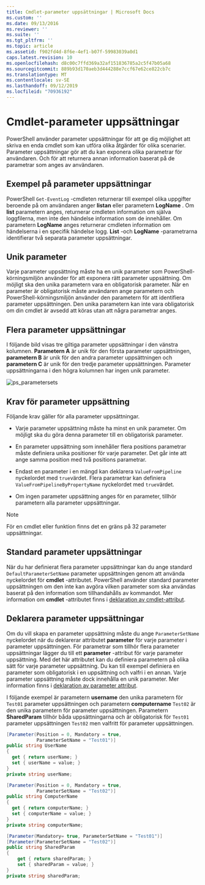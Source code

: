 ```yaml
---
title: Cmdlet-parameter uppsättningar | Microsoft Docs
ms.custom: ''
ms.date: 09/13/2016
ms.reviewer: ''
ms.suite: ''
ms.tgt_pltfrm: ''
ms.topic: article
ms.assetid: f902fd4d-8f6e-4ef1-b07f-59983039a0d1
caps.latest.revision: 10
ms.openlocfilehash: d8c00c7ffd369a32af151836785a2c5f47b05a68
ms.sourcegitcommit: 889b93d170aeb3d444288e7ccf67e62ce822cb7c
ms.translationtype: MT
ms.contentlocale: sv-SE
ms.lasthandoff: 09/12/2019
ms.locfileid: "70936192"
---
```

# <a name="cmdlet-parameter-sets"></a>Cmdlet-parameter uppsättningar

PowerShell använder parameter uppsättningar för att ge dig möjlighet att skriva en enda cmdlet som kan utföra olika åtgärder för olika scenarier. Parameter uppsättningar gör att du kan exponera olika parametrar för användaren. Och för att returnera annan information baserat på de parametrar som anges av användaren.

## <a name="examples-of-parameter-sets"></a>Exempel på parameter uppsättningar

PowerShell `Get-EventLog` -cmdleten returnerar till exempel olika uppgifter beroende på om användaren anger **listan** eller parametern **LogName** . Om **list** parametern anges, returnerar cmdleten information om själva loggfilerna, men inte den händelse information som de innehåller. Om parametern **LogName** anges returnerar cmdleten information om händelserna i en specifik händelse logg. **List** -och **LogName** -parametrarna identifierar två separata parameter uppsättningar.

## <a name="unique-parameter"></a>Unik parameter

Varje parameter uppsättning måste ha en unik parameter som PowerShell-körningsmiljön använder för att exponera rätt parameter uppsättning. Om möjligt ska den unika parametern vara en obligatorisk parameter. När en parameter är obligatorisk måste användaren ange parametern och PowerShell-körningsmiljön använder den parametern för att identifiera parameter uppsättningen. Den unika parametern kan inte vara obligatorisk om din cmdlet är avsedd att köras utan att några parametrar anges.

## <a name="multiple-parameter-sets"></a>Flera parameter uppsättningar

I följande bild visas tre giltiga parameter uppsättningar i den vänstra kolumnen. **Parametern A** är unik för den första parameter uppsättningen, **parametern B** är unik för den andra parameter uppsättningen och **parametern C** är unik för den tredje parameter uppsättningen. Parameter uppsättningarna i den högra kolumnen har ingen unik parameter.

![ps_parametersets](../media/ps-parametersets.gif)

## <a name="parameter-set-requirements"></a>Krav för parameter uppsättning

Följande krav gäller för alla parameter uppsättningar.

- Varje parameter uppsättning måste ha minst en unik parameter. Om möjligt ska du göra denna parameter till en obligatorisk parameter.

- En parameter uppsättning som innehåller flera positions parametrar måste definiera unika positioner för varje parameter. Det går inte att ange samma position med två positions parametrar.

- Endast en parameter i en mängd kan deklarera `ValueFromPipeline` nyckelordet med `true`värdet.
  Flera parametrar kan definiera `ValueFromPipelineByPropertyName` nyckelordet med `true`värdet.

- Om ingen parameter uppsättning anges för en parameter, tillhör parametern alla parameter uppsättningar.

> [!NOTE]
> För en cmdlet eller funktion finns det en gräns på 32 parameter uppsättningar.

## <a name="default-parameter-sets"></a>Standard parameter uppsättningar

När du har definierat flera parameter uppsättningar kan du ange standard `DefaultParameterSetName` parameter uppsättningen genom att använda nyckelordet för **cmdlet** -attributet. PowerShell använder standard parameter uppsättningen om den inte kan avgöra vilken parameter som ska användas baserat på den information som tillhandahålls av kommandot. Mer information om **cmdlet** -attributet finns i [deklaration av cmdlet-attribut](./cmdlet-attribute-declaration.md).

## <a name="declaring-parameter-sets"></a>Deklarera parameter uppsättningar

Om du vill skapa en parameter uppsättning måste du ange `ParameterSetName` nyckelordet när du deklarerar attributet **parameter** för varje parameter i parameter uppsättningen. För parametrar som tillhör flera parameter uppsättningar lägger du till ett **parameter** -attribut för varje parameter uppsättning. Med det här attributet kan du definiera parametern på olika sätt för varje parameter uppsättning. Du kan till exempel definiera en parameter som obligatorisk i en uppsättning och valfri i en annan. Varje parameter uppsättning måste dock innehålla en unik parameter. Mer information finns i [deklaration av parameter attribut](parameter-attribute-declaration.md).

I följande exempel är parametern **username** den unika parametern för `Test01` parameter uppsättningen och parametern **computername** `Test02` är den unika parametern för parameter uppsättningen. Parametern **SharedParam** tillhör båda uppsättningarna och är obligatorisk för `Test01` parameter uppsättningen `Test02` men valfritt för parameter uppsättningen.

```csharp
[Parameter(Position = 0, Mandatory = true,
           ParameterSetName = "Test01")]
public string UserName
{
  get { return userName; }
  set { userName = value; }
}
private string userName;

[Parameter(Position = 0, Mandatory = true,
           ParameterSetName = "Test02")]
public string ComputerName
{
  get { return computerName; }
  set { computerName = value; }
}
private string computerName;

[Parameter(Mandatory= true, ParameterSetName = "Test01")]
[Parameter(ParameterSetName = "Test02")]
public string SharedParam
{
    get { return sharedParam; }
    set { sharedParam = value; }
}
private string sharedParam;
```
